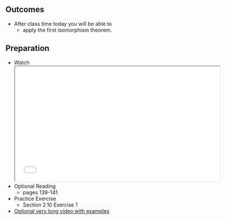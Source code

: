 <h2>Outcomes</h2>
<ul>
<li>After class time today you will be able to
<ul>
<li>apply the first isomorphism theorem.</li>
</ul>
</li>
</ul>
<h2>Preparation</h2>
<ul>
<li>Watch<br><iframe src="//www.youtube.com/embed/DJOI8g5b32w" width="560" height="314" allowfullscreen="allowfullscreen" data-mce-fragment="1"></iframe></li>
<li>Optional Reading
<ul>
<li>pages 139-141</li>
</ul>
</li>
<li>Practice Exercise
<ul>
<li>Section 2.10 Exercise 1</li>
</ul>
</li>
<li><a class=" inline_disabled" href="https://youtu.be/BE8lhcGfSiI">Optional very long video with examples</a></li>
</ul>